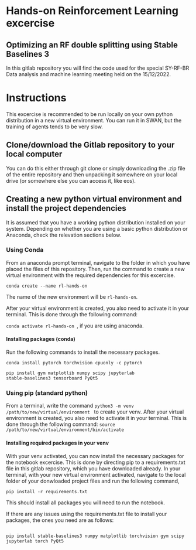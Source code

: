 # Hands-on Reinforcement Learning excercise
## Optimizing an RF double splitting using Stable Baselines 3

In this gitlab repository you will find the code used for the special SY-RF-BR Data analysis and machine learning meeting held on the 15/12/2022.

# Instructions

This excercise is recommended to be run locally on your own python distribution in a new virtual environment. You can run it in SWAN, but the training of agents tends to be very slow.

## Clone/download the Gitlab repository to your local computer

You can do this either through git clone or simply downloading the .zip file of the entire repository and then unpacking it somewhere on your local drive (or somewhere else you can access it, like eos).

## Creating a new python virtual environment and install the project dependencies

It is assumed that you have a working python distribution installed on your system. Depending on whether you are using a basic python distribution or Anaconda, check the relevation sections below.

### Using Conda

From an anaconda prompt terminal, navigate to the folder in which you have placed the files of this repository. Then, run the command to create a new virtual environment with the required dependencies for this excercise.

<code>conda create --name rl-hands-on</code>

The name of the new environment will be <code>rl-hands-on</code>.

After your virtual environment is created, you also need to activate it in your terminal. This is done through the following command:

<code>conda activate rl-hands-on </code>, if you are using anaconda.

#### Installing packages (conda)

Run the following commands to install the necessary packages.

<code>conda install pytorch torchvision cpuonly -c pytorch</code>

<code>pip install gym matplotlib numpy scipy jupyterlab stable-baselines3 tensorboard PyQt5</code>

### Using pip (standard python)
From a terminal, write the command
<code>python3 -m venv /path/to/new/virtual/environment </code> to create your venv.
After your virtual environment is created, you also need to activate it in your terminal. This is done through the following command:
<code>source /path/to/new/virtual/environment/bin/activate </code>

#### Installing required packages in your venv

With your venv activated, you can now install the necessary packages for the notebook excercise. This is done by directing pip to a requirements.txt file in this gitlab repository, which you have downloaded already. In your terminal, with your new virtual environment activated, navigate to the local folder of your donwloaded project files and run the following command,

<code>pip install -r requirements.txt</code>

This should install all packages you will need to run the notebook.

If there are any issues using the requirements.txt file to install your packages, the ones you need are as follows:

<pre><code> 
pip install stable-baselines3 numpy matplotlib torchvision gym scipy jupyterlab torch PyQt5
</pre></code> 

